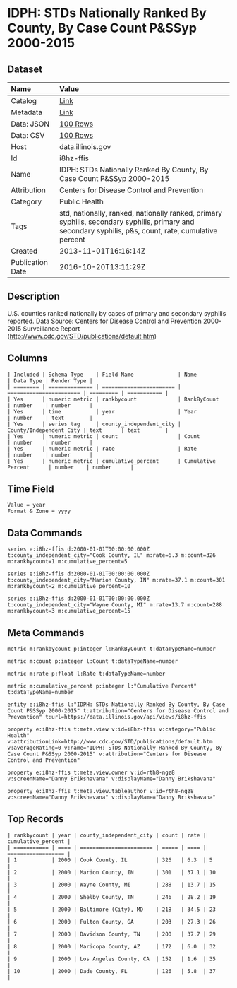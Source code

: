 # IDPH: STDs Nationally Ranked By County, By Case Count P&SSyp 2000-2015

## Dataset

| Name | Value |
| :--- | :---- |
| Catalog | [Link](https://catalog.data.gov/dataset/idph-stds-nationally-ranked-by-county-pssyp-2000-2013) |
| Metadata | [Link](https://data.illinois.gov/api/views/i8hz-ffis) |
| Data: JSON | [100 Rows](https://data.illinois.gov/api/views/i8hz-ffis/rows.json?max_rows=100) |
| Data: CSV | [100 Rows](https://data.illinois.gov/api/views/i8hz-ffis/rows.csv?max_rows=100) |
| Host | data.illinois.gov |
| Id | i8hz-ffis |
| Name | IDPH: STDs Nationally Ranked By County, By Case Count P&SSyp 2000-2015 |
| Attribution | Centers for Disease Control and Prevention |
| Category | Public Health |
| Tags | std, nationally, ranked, nationally ranked, primary syphilis, secondary syphilis, primary and secondary syphilis, p&s, count, rate, cumulative percent |
| Created | 2013-11-01T16:16:14Z |
| Publication Date | 2016-10-20T13:11:29Z |

## Description

U.S. counties ranked nationally by cases of primary and secondary syphilis reported.  Data Source: Centers for Disease Control and Prevention 2000-2015 Surveillance Report (http://www.cdc.gov/STD/publications/default.htm)

## Columns

```ls
| Included | Schema Type    | Field Name              | Name                    | Data Type | Render Type |
| ======== | ============== | ======================= | ======================= | ========= | =========== |
| Yes      | numeric metric | rankbycount             | RankByCount             | number    | number      |
| Yes      | time           | year                    | Year                    | number    | text        |
| Yes      | series tag     | county_independent_city | County/Independent City | text      | text        |
| Yes      | numeric metric | count                   | Count                   | number    | number      |
| Yes      | numeric metric | rate                    | Rate                    | number    | number      |
| Yes      | numeric metric | cumulative_percent      | Cumulative Percent      | number    | number      |
```

## Time Field

```ls
Value = year
Format & Zone = yyyy
```

## Data Commands

```ls
series e:i8hz-ffis d:2000-01-01T00:00:00.000Z t:county_independent_city="Cook County, IL" m:rate=6.3 m:count=326 m:rankbycount=1 m:cumulative_percent=5

series e:i8hz-ffis d:2000-01-01T00:00:00.000Z t:county_independent_city="Marion County, IN" m:rate=37.1 m:count=301 m:rankbycount=2 m:cumulative_percent=10

series e:i8hz-ffis d:2000-01-01T00:00:00.000Z t:county_independent_city="Wayne County, MI" m:rate=13.7 m:count=288 m:rankbycount=3 m:cumulative_percent=15
```

## Meta Commands

```ls
metric m:rankbycount p:integer l:RankByCount t:dataTypeName=number

metric m:count p:integer l:Count t:dataTypeName=number

metric m:rate p:float l:Rate t:dataTypeName=number

metric m:cumulative_percent p:integer l:"Cumulative Percent" t:dataTypeName=number

entity e:i8hz-ffis l:"IDPH: STDs Nationally Ranked By County, By Case Count P&SSyp 2000-2015" t:attribution="Centers for Disease Control and Prevention" t:url=https://data.illinois.gov/api/views/i8hz-ffis

property e:i8hz-ffis t:meta.view v:id=i8hz-ffis v:category="Public Health" v:attributionLink=http://www.cdc.gov/STD/publications/default.htm v:averageRating=0 v:name="IDPH: STDs Nationally Ranked By County, By Case Count P&SSyp 2000-2015" v:attribution="Centers for Disease Control and Prevention"

property e:i8hz-ffis t:meta.view.owner v:id=rth8-ngz8 v:screenName="Danny Brikshavana" v:displayName="Danny Brikshavana"

property e:i8hz-ffis t:meta.view.tableauthor v:id=rth8-ngz8 v:screenName="Danny Brikshavana" v:displayName="Danny Brikshavana"
```

## Top Records

```ls
| rankbycount | year | county_independent_city | count | rate | cumulative_percent | 
| =========== | ==== | ======================= | ===== | ==== | ================== | 
| 1           | 2000 | Cook County, IL         | 326   | 6.3  | 5                  | 
| 2           | 2000 | Marion County, IN       | 301   | 37.1 | 10                 | 
| 3           | 2000 | Wayne County, MI        | 288   | 13.7 | 15                 | 
| 4           | 2000 | Shelby County, TN       | 246   | 28.2 | 19                 | 
| 5           | 2000 | Baltimore (City), MD    | 218   | 34.5 | 23                 | 
| 6           | 2000 | Fulton County, GA       | 203   | 27.3 | 26                 | 
| 7           | 2000 | Davidson County, TN     | 200   | 37.7 | 29                 | 
| 8           | 2000 | Maricopa County, AZ     | 172   | 6.0  | 32                 | 
| 9           | 2000 | Los Angeles County, CA  | 152   | 1.6  | 35                 | 
| 10          | 2000 | Dade County, FL         | 126   | 5.8  | 37                 | 
```
